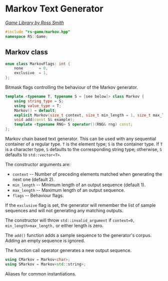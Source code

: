 # Markov Text Generator

_[Game Library by Ross Smith](index.html)_

```c++
#include "rs-game/markov.hpp"
namespace RS::Game;
```

## Markov class

```c++
enum class MarkovFlags: int {
    none       = 0,
    exclusive  = 1,
};
```

Bitmask flags controlling the behaviour of the Markov generator.

```c++
template <typename T, typename S = [see below]> class Markov {
    using string_type = S;
    using value_type = T;
    Markov() = default;
    explicit Markov(size_t context, size_t min_length = 1, size_t max_length = npos, MarkovFlags flags = none);
    void add(const S& example);
    template <typename RNG> S operator()(RNG& rng) const;
};
```

Markov chain based text generator. This can be used with any sequential
container of a regular type. `T` is the element type; `S` is the container
type. If `T` is a character type, `S` defaults to the corresponding string
type; otherwise, `S` defaults to `std::vector<T>`.

The constructor arguments are:

* `context` -- Number of preceding elements matched when generating the next one (default 2).
* `min_length` -- Minimum length of an output sequence (default 1).
* `max_length` -- Maximum length of an output sequence.
* `flags` -- Behaviour flags.

If the `exclusive` flag is set, the generator will remember the list of sample
sequences and will not generating any matching outputs.

The constructor will throw `std::invalid_argument` if `context=0,`
`min_length>max_length,` or either length is zero.

The `add()` function adds a sample sequence to the generator's corpus. Adding
an empty sequence is ignored.

The function call operator generates a new output sequence.

```c++
using CMarkov = Markov<char>;
using SMarkov = Markov<std::string>;
```

Aliases for common instantiations.
